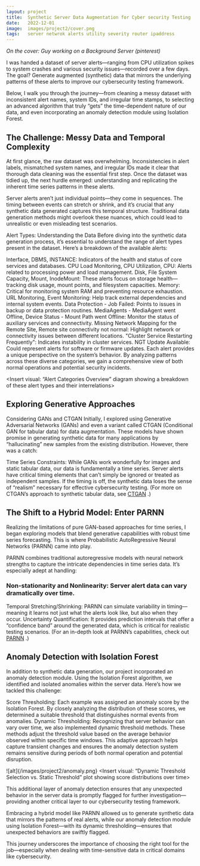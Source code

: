 ```yaml
---
layout: project
title:  Synthetic Server Data Augmentation for Cyber security Testing
date:   2022-12-01
image:  images/project2/cover.png
tags:   server netwrok alerts utility severity router ipaddress
---
```


*On the cover: Guy working on a Background Server (pinterest)*

I was handed a dataset of server alerts—ranging from CPU utilization spikes to system crashes and various security issues—recorded over a few days. The goal? Generate augmented (synthetic) data that mirrors the underlying patterns of these alerts to improve our cybersecurity testing framework.

Below, I walk you through the journey—from cleaning a messy dataset with inconsistent alert names, system IDs, and irregular time stamps, to selecting an advanced algorithm that truly “gets” the time-dependent nature of our data, and even incorporating an anomaly detection module using Isolation Forest.

## The Challenge: Messy Data and Temporal Complexity
At first glance, the raw dataset was overwhelming. Inconsistencies in alert labels, mismatched system names, and irregular IDs made it clear that thorough data cleaning was the essential first step. Once the dataset was tidied up, the next hurdle emerged: understanding and replicating the inherent time series patterns in these alerts.

Server alerts aren’t just individual points—they come in sequences. The timing between events can stretch or shrink, and it’s crucial that any synthetic data generated captures this temporal structure. Traditional data generation methods might overlook these nuances, which could lead to unrealistic or even misleading test scenarios.

Alert Types: Understanding the Data
Before diving into the synthetic data generation process, it’s essential to understand the range of alert types present in the dataset. Here’s a breakdown of the available alerts:

Interface, DBMS, INSTANCE: Indicators of the health and status of core services and databases.
CPU Load Monitoring, CPU Utilization, CPU: Alerts related to processing power and load management.
Disk, File System Capacity, Mount, InodeMount: These alerts focus on storage health—tracking disk usage, mount points, and filesystem capacities.
Memory: Critical for monitoring system RAM and preventing resource exhaustion.
URL Monitoring, Event Monitoring: Help track external dependencies and internal system events.
Data Protection - Job Failed: Points to issues in backup or data protection routines.
MediaAgents - MediaAgent went Offline, Device Status - Mount Path went Offline: Monitor the status of auxiliary services and connectivity.
Missing Network Mapping for the Remote Site, Remote site connectivity not normal: Highlight network or connectivity issues between different locations.
"Cluster Service Restarting Frequently": Indicates instability in cluster services.
NGT Update Available: Could represent alerts for software or firmware updates.
Each alert provides a unique perspective on the system’s behavior. By analyzing patterns across these diverse categories, we gain a comprehensive view of both normal operations and potential security incidents.

<Insert visual: “Alert Categories Overview” diagram showing a breakdown of these alert types and their interrelations>

## Exploring Generative Approaches
Considering GANs and CTGAN
Initially, I explored using Generative Adversarial Networks (GANs) and even a variant called CTGAN (Conditional GAN for tabular data) for data augmentation. These models have shown promise in generating synthetic data for many applications by “hallucinating” new samples from the existing distribution. However, there was a catch:

Time Series Constraints: While GANs work wonderfully for images and static tabular data, our data is fundamentally a time series. Server alerts have critical timing elements that can’t simply be ignored or treated as independent samples. If the timing is off, the synthetic data loses the sense of “realism” necessary for effective cybersecurity testing.
(For more on CTGAN’s approach to synthetic tabular data, see 
[CTGAN](https://github.com/sdv-dev/CTGAN)
.)

## The Shift to a Hybrid Model: Enter PARNN
Realizing the limitations of pure GAN-based approaches for time series, I began exploring models that blend generative capabilities with robust time series forecasting. This is where Probabilistic AutoRegressive Neural Networks (PARNN) came into play.

PARNN combines traditional autoregressive models with neural network strengths to capture the intricate dependencies in time series data. It’s especially adept at handling:

### Non-stationarity and Nonlinearity: Server alert data can vary dramatically over time.
Temporal Stretching/Shrinking: PARNN can simulate variability in timing—meaning it learns not just what the alerts look like, but also when they occur.
Uncertainty Quantification: It provides prediction intervals that offer a “confidence band” around the generated data, which is critical for realistic testing scenarios.
(For an in-depth look at PARNN’s capabilities, check out 
[PARNN](https://arxiv.org/abs/2204.09640)
.)

## Anomaly Detection with Isolation Forest
In addition to synthetic data generation, our project incorporated an anomaly detection module. Using the Isolation Forest algorithm, we identified and isolated anomalies within the server data. Here’s how we tackled this challenge:

Score Thresholding: Each example was assigned an anomaly score by the Isolation Forest. By closely analyzing the distribution of these scores, we determined a suitable threshold that distinguishes normal events from anomalies.
Dynamic Thresholding: Recognizing that server behavior can vary over time, we also implemented dynamic threshold methods. These methods adjust the threshold value based on the average behavior observed within specific time windows. This adaptive approach helps capture transient changes and ensures the anomaly detection system remains sensitive during periods of both normal operation and potential disruption.

![alt]{/images/project2/anomaly.png}
<Insert visual: “Dynamic Threshold Selection vs. Static Threshold” plot showing score distributions over time>

This additional layer of anomaly detection ensures that any unexpected behavior in the server data is promptly flagged for further investigation—providing another critical layer to our cybersecurity testing framework.

Embracing a hybrid model like PARNN allowed us to generate synthetic data that mirrors the patterns of real alerts, while our anomaly detection module using Isolation Forest—with its dynamic thresholding—ensures that unexpected behaviors are swiftly flagged.

This journey underscores the importance of choosing the right tool for the job—especially when dealing with time-sensitive data in critical domains like cybersecurity.




